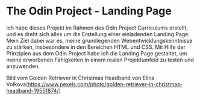 # The Odin Project - Landing Page

Ich habe dieses Projekt im Rahmen des Odin Project Curriculums erstellt, und es dreht sich alles um die Erstellung einer einladenden Landing Page. Mein Ziel dabei war es, meine grundlegenden Webentwicklungskenntnisse zu stärken, insbesondere in den Bereichen HTML und CSS.
Mit Hilfe der Prinzipien aus dem Odin Project habe ich die Landing Page gestaltet, um meine erworbenen Fähigkeiten in einem realen Projektumfeld zu testen und anzuwenden.


Bild vom Golden Retriever in Christmas Headband von Elina Volkova(https://www.pexels.com/photo/golden-retriever-in-christmas-headband-19551874/)

